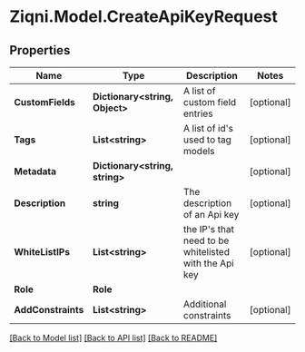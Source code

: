 
# Ziqni.Model.CreateApiKeyRequest

## Properties

Name | Type | Description | Notes
------------ | ------------- | ------------- | -------------
**CustomFields** | **Dictionary&lt;string, Object&gt;** | A list of custom field entries | [optional] 
**Tags** | **List&lt;string&gt;** | A list of id&#39;s used to tag models | [optional] 
**Metadata** | **Dictionary&lt;string, string&gt;** |  | [optional] 
**Description** | **string** | The description of an Api key | [optional] 
**WhiteListIPs** | **List&lt;string&gt;** | the IP&#39;s that need to be whitelisted with the Api key | [optional] 
**Role** | **Role** |  | 
**AddConstraints** | **List&lt;string&gt;** | Additional constraints | [optional] 

[[Back to Model list]](../README.md#documentation-for-models)
[[Back to API list]](../README.md#documentation-for-api-endpoints)
[[Back to README]](../README.md)

